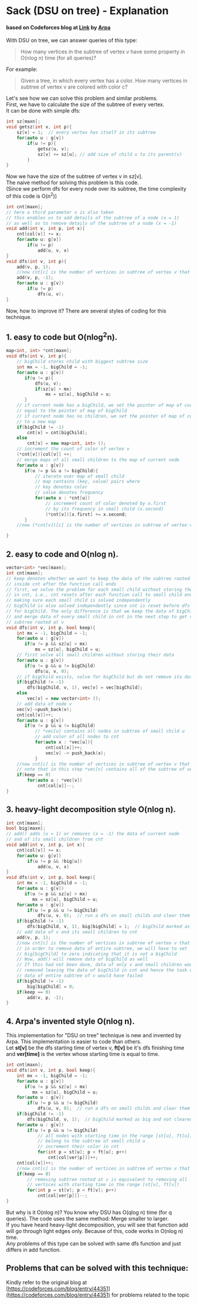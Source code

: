# Sack (DSU on tree) - Explanation
#### based on Codeforces blog at [Link](https://codeforces.com/blog/entry/44351) by [Arpa](https://codeforces.com/profile/Arpa)
With DSU on tree, we can answer queries of this type:

> How many vertices in the subtree of vertex v have some property in O(nlog n) time (for all queries)?

For example:

> Given a tree, in which every vertex has a color. How many vertices in subtree of vertex v are colored with color c?

Let's see how we can solve this problem and similar problems.</br>
First, we have to calculate the size of the subtree of every vertex.</br>
It can be done with simple dfs:
```cpp
int sz[maxn];
void getsz(int v, int p){
    sz[v] = 1;  // every vertex has itself in its subtree
    for(auto u : g[v])
        if(u != p){
            getsz(u, v);
            sz[v] += sz[u]; // add size of child u to its parent(v)
        }
}
```
Now we have the size of the subtree of vertex v in sz[v].</br>
The naive method for solving this problem is this code.</br>
(Since we perform dfs for every node over its subtree, the time complexity of this code is O(n<sup>2</sup>))
```cpp
int cnt[maxn];
// here a third parameter x is also taken
// this enables us to add details of the subtree of a node (x = 1)
// as well as to remove details of the subtree of a node (x = -1)
void add(int v, int p, int x){
    cnt[col[v]] += x;
    for(auto u: g[v])
        if(u != p)
            add(u, v, x)
}
void dfs(int v, int p){
    add(v, p, 1);
    //now cnt[c] is the number of vertices in subtree of vertex v that has color c. You can answer the queries easily.
    add(v, p, -1);
    for(auto u : g[v])
        if(u != p)
            dfs(u, v);
}
```
Now, how to improve it? There are several styles of coding for this technique.

## 1. easy to code but O(nlog<sup>2</sup>n).
```cpp
map<int, int> *cnt[maxn];
void dfs(int v, int p){
    // bigChild stores child with biggest subtree size
    int mx = -1, bigChild = -1;
    for(auto u : g[v])
       if(u != p){
           dfs(u, v);
           if(sz[u] > mx)
               mx = sz[u], bigChild = u;
       }
    // if current node has a bigChild, we set the pointer of map of current node
    // equal to the pointer of map of bigChild
    // if current node has no children, we set the pointer of map of current node
    // to a new map
    if(bigChild != -1)
        cnt[v] = cnt[bigChild];
    else
        cnt[v] = new map<int, int> ();
    // increment the count of color of vertex v
    (*cnt[v])[col[v]] ++;
    // merge maps of all small children to the map of current node
    for(auto u : g[v])
       if(u != p && u != bigChild){
           // iterate over map of small child
           // map contains (key, value) pairs where
           // key denotes color
           // value denotes frequency
           for(auto x : *cnt[u])
               // increment count of color denoted by x.first
               // by its frequency in small child (x.second)
               (*cnt[v])[x.first] += x.second;
       }
    //now (*cnt[v])[c] is the number of vertices in subtree of vertex v that has color c. You can answer the queries easily.

}
```
## 2. easy to code and O(nlog n).
```cpp
vector<int> *vec[maxn];
int cnt[maxn];
// keep denotes whether we want to keep the data of the subtree rooted at v
// inside cnt after the function call ends
// first, we solve the problem for each small child without storing their data
// in cnt, i.e., cnt resets after each function call to small child ends
// making sure each small child is solved independently
// bigChild is also solved independently since cnt is reset before dfs is called
// for bigChild. The only difference is that we keep the data of bigChild in cnt
// and merge data of every small child in cnt in the next step to get data for
// subtree rooted at v
void dfs(int v, int p, bool keep){
    int mx = -1, bigChild = -1;
    for(auto u : g[v])
       if(u != p && sz[u] > mx)
           mx = sz[u], bigChild = u;
    // first solve all small children without storing their data
    for(auto u : g[v])
       if(u != p && u != bigChild)
           dfs(u, v, 0);
    // if bigChild exists, solve for bigChild but do not remove its data from cnt
    if(bigChild != -1)
        dfs(bigChild, v, 1), vec[v] = vec[bigChild];
    else
        vec[v] = new vector<int> ();
    // add data of node v
    vec[v]->push_back(v);
    cnt[col[v]]++;
    for(auto u : g[v])
       if(u != p && u != bigChild)
           // *vec[u] contains all nodes in subtree of small child u
           // add color of all nodes to cnt
           for(auto x : *vec[u]){
               cnt[col[x]]++;
               vec[v] -> push_back(x);
           }
    //now cnt[c] is the number of vertices in subtree of vertex v that has color c.
    // note that in this step *vec[v] contains all of the subtree of vertex v.
    if(keep == 0)
        for(auto u : *vec[v])
            cnt[col[u]]--;
}
```
## 3. heavy-light decomposition style O(nlog n).
```cpp
int cnt[maxn];
bool big[maxn];
// add() adds (x = 1) or removes (x = -1) the data of current node
// and of its small children from cnt
void add(int v, int p, int x){
    cnt[col[v]] += x;
    for(auto u: g[v])
        if(u != p && !big[u])
            add(u, v, x)
}
void dfs(int v, int p, bool keep){
    int mx = -1, bigChild = -1;
    for(auto u : g[v])
       if(u != p && sz[u] > mx)
          mx = sz[u], bigChild = u;
    for(auto u : g[v])
        if(u != p && u != bigChild)
            dfs(u, v, 0);  // run a dfs on small childs and clear them from cnt
    if(bigChild != -1)
        dfs(bigChild, v, 1), big[bigChild] = 1;  // bigChild marked as big and not cleared from cnt
    // add data of v and its small children to cnt
    add(v, p, 1);
    //now cnt[c] is the number of vertices in subtree of vertex v that has color c. You can answer the queries easily.
    // in order to remove data of entire subtree, we will have to set
    // big[bigChild] to zero indicating that it is not a bigChild
    // Now, add() will remove data of bigChild as well
    // If this had not been done, data of only v and small children would be
    // removed leaving the data of bigChild in cnt and hence the task of removing
    // data of entire subtree of v would have failed
    if(bigChild != -1)
        big[bigChild] = 0;
    if(keep == 0)
        add(v, p, -1);
}
```
## 4. Arpa's invented style O(nlog n).
This implementation for "DSU on tree" technique is new and invented by Arpa. This implementation is easier to code than others.</br>
Let **st[v]** be the dfs starting time of vertex v, **ft[v]** be it's dfs finishing time and **ver[time]** is the vertex whose starting time is equal to time.
```cpp
int cnt[maxn];
void dfs(int v, int p, bool keep){
    int mx = -1, bigChild = -1;
    for(auto u : g[v])
       if(u != p && sz[u] > mx)
          mx = sz[u], bigChild = u;
    for(auto u : g[v])
        if(u != p && u != bigChild)
            dfs(u, v, 0);  // run a dfs on small childs and clear them from cnt
    if(bigChild != -1)
        dfs(bigChild, v, 1);  // bigChild marked as big and not cleared from cnt
    for(auto u : g[v])
    	if(u != p && u != bigChild)
    	    // all nodes with starting time in the range [st[u], ft[u])
    	    // belong to the subtree of small child u
    	    // increment their color in cnt
    	    for(int p = st[u]; p < ft[u]; p++)
    		    cnt[col[ver[p]]]++;
    cnt[col[v]]++;
    //now cnt[c] is the number of vertices in subtree of vertex v that has color c. You can answer the queries easily.
    if(keep == 0)
        // removing subtree rooted at v is equivalent to removing all
        // vertices with starting time in the range [st[v], ft[v])
        for(int p = st[v]; p < ft[v]; p++)
	        cnt[col[ver[p]]]--;
}
```
But why is it O(nlog n)? You know why DSU has O(qlog n) time (for q queries). The code uses the same method: Merge smaller to larger.</br>
If you have heard heavy-light decomposition, you will see that function add will go through light edges only. Because of this, code works in O(nlog n) time.</br>
Any problems of this type can be solved with same dfs function and just differs in add function.

## Problems that can be solved with this technique:
Kindly refer to the original blog at [https://codeforces.com/blog/entry/44351](https://codeforces.com/blog/entry/44351) for problems related to the topic
